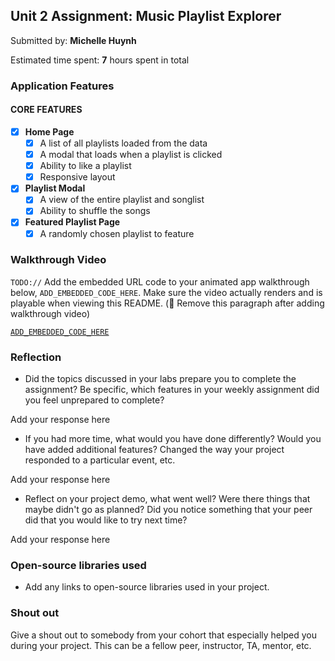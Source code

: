 ## Unit 2 Assignment: Music Playlist Explorer

Submitted by: **Michelle Huynh**

Estimated time spent: **7** hours spent in total

### Application Features

#### CORE FEATURES

- [x] **Home Page**
  - [x] A list of all playlists loaded from the data
  - [x] A modal that loads when a playlist is clicked
  - [x] Ability to like a playlist
  - [x] Responsive layout

- [x] **Playlist Modal**
  - [x] A view of the entire playlist and songlist
  - [x] Ability to shuffle the songs

- [x] **Featured Playlist Page**
  - [x] A randomly chosen playlist to feature

### Walkthrough Video

`TODO://` Add the embedded URL code to your animated app walkthrough below, `ADD_EMBEDDED_CODE_HERE`. Make sure the video actually renders and is playable when viewing this README. (🚫 Remove this paragraph after adding walkthrough video)

[`ADD_EMBEDDED_CODE_HERE`](https://github.com/codepath/site-unit2-project1-music-playlist-explorer-starter/pull/2)

### Reflection

* Did the topics discussed in your labs prepare you to complete the assignment? Be specific, which features in your weekly assignment did you feel unprepared to complete?

Add your response here

* If you had more time, what would you have done differently? Would you have added additional features? Changed the way your project responded to a particular event, etc.
  
Add your response here

* Reflect on your project demo, what went well? Were there things that maybe didn't go as planned? Did you notice something that your peer did that you would like to try next time?

Add your response here

### Open-source libraries used

- Add any links to open-source libraries used in your project.

### Shout out

Give a shout out to somebody from your cohort that especially helped you during your project. This can be a fellow peer, instructor, TA, mentor, etc.
